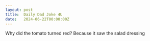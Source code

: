 ```yaml
---
layout: post
title:  Daily Dad Joke 4U
date:   2024-06-22T00:00:00Z
---
```

Why did the tomato turned red? Because it saw the salad dressing
